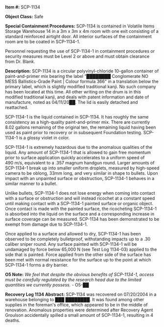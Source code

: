 **Item #:** SCP-1134

**Object Class:** Safe

**Special Containment Procedures:** SCP-1134 is contained in Volatile Items Storage Warehouse 14 in a 3m x 3m x 4m room with one exit consisting of a standard reinforced airtight door. All interior surfaces of the containment room are to be coated in SCP-1134-1.

Personnel requesting the use of SCP-1134-1 in containment procedures or security measures must be Level 2 or above and must obtain clearance from Dr. Blank.

**Description:** SCP-1134 is a circular polyvinyl-chloride 10-gallon container of paint-and-primer mix bearing the label "████████ Conglomerate NO MESS Ballistics-Grade Paint | Colour formula 366" in a translation below the primary label, which is slightly modified traditional kanji. No such company has been located at this time. All other writing on the drum is in this modified traditional kanji, and deals with patent information and date of manufacture, noted as 04/11/20██. The lid is easily detached and reattached.

SCP-1134-1 is the liquid contained in SCP-1134. It has roughly the same consistency as a high-quality paint-and-primer mix. There are currently 8.02 gallons remaining of the original ten, the remaining liquid having been used as paint prior to recovery or in subsequent Foundation testing. SCP-1134-1 is a glossy violet in color.

SCP-1134-1 is extremely hazardous due to the anomalous qualities of the liquid. Any amount of SCP-1134-1 that is allowed to gain free momentum prior to surface application quickly accelerates to a uniform speed of 490 m/s, equivalent to a .357 magnum handgun round. Larger amounts of SCP-1134-1 break up into smaller uniform droplets, measured by high-speed camera to be oblong, 33mm long, and very similar in shape to bullets. Upon impact with an unpainted surface or obstruction, SCP-1134-1 behaves in a similar manner to a bullet.

Unlike bullets, SCP-1134-1 does not lose energy when coming into contact with a surface or obstruction and will instead ricochet at a constant speed until making contact with a SCP-1134-1 painted surface or organic object. Once contact is made with the painted surface, the ricocheting SCP-1134-1 is absorbed into the liquid on the surface and a corresponding increase in surface coverage can be measured. SCP-1134 has been demonstrated to be exempt from damage due to SCP-1134-1.

Once applied to a surface and allowed to dry, SCP-1134-1 has been observed to be completely bulletproof, withstanding impacts up to a .30 caliber sniper round. Any surface painted with SCP-1134-1 will be undamaged by force below 65,000 N (see Test Log 1134-03) applied to the side that is painted. Force applied from the other side of the surface has been met with normal resistance for the surface up to the point at which SCP-1134-1 forms a dry barrier.

**O5 Note:** _We feel that despite the obvious benefits of SCP-1134-1, access must be carefully regulated by the research head due to the limited quantities we currently possess._ - O5-██

**Recovery Log 1134 Abstract:** SCP-1134 was recovered on 07/20/2004 in a warehouse belonging to ███ ████████. It was found among other supplies in the foreman's office, which appeared to be in the middle of renovation. Anomalous properties were determined after Recovery Agent Groulson accidentally spilled a small amount of SCP-1134-1, resulting in 4 deaths.